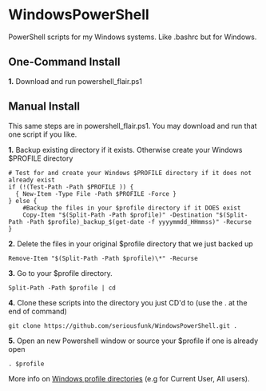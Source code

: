 # WindowsPowerShell

PowerShell scripts for my Windows systems. Like .bashrc but for Windows.

## One-Command Install

**1.** Download and run powershell_flair.ps1


## Manual Install

This same steps are in powershell_flair.ps1. You may download and run that one script if you like.

**1.**  Backup existing directory if it exists. Otherwise create your Windows $PROFILE directory
```
# Test for and create your Windows $PROFILE directory if it does not already exist
if (!(Test-Path -Path $PROFILE )) {
  { New-Item -Type File -Path $PROFILE -Force }
} else {
    #Backup the files in your $profile directory if it DOES exist    
    Copy-Item "$(Split-Path -Path $profile)" -Destination "$(Split-Path -Path $profile)_backup_$(get-date -f yyyymmdd_HHmmss)" -Recurse
}
```

**2.** Delete the files in your original $profile directory that we just backed up
```
Remove-Item "$(Split-Path -Path $profile)\*" -Recurse
```

**3.** Go to your $profile directory.
```
Split-Path -Path $profile | cd
```

**4.** Clone these scripts into the directory you just CD'd to (use the . at the end of command)
```
git clone https://github.com/seriousfunk/WindowsPowerShell.git .
```

**5.** Open an new Powershell window or source your $profile if one is already open
```
. $profile
```

More info on [Windows profile directories](https://docs.microsoft.com/en-us/powershell/scripting/core-powershell/ise/how-to-use-profiles-in-windows-powershell-ise?view=powershell-6) (e.g for Current User, All users).


